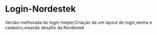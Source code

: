 # Login-Nordestek
 Versão melhorada do login-helper,Criação de um layout de login,senha e cadastro,visando desafio da Nordestek

